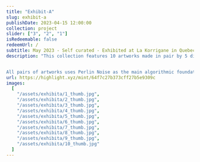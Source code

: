 ```yaml
---
title: "Exhibit-A"
slug: exhibit-a
publishDate: 2023-04-15 12:00:00
collection: project
slider: ["3", "2", "1"]
isRedeemable: false
redeemUrl: /
subtitle: May 2023 - Self curated - Exhibited at La Korrigane in Quebec city - Certificate hosted by Highlight.xyz
description: "This collection features 10 artworks made in pair by 5 different algorithm. This collection was exhibited at La Korrigane in Quebec City during the summer of 2023.


All pairs of artworks uses Perlin Noise as the main algorithmic foundation and shows how a similar techniques can yield such different results."
url: https://highlight.xyz/mint/64f7c27b373cff27b5e9309c
images:
  [
    "/assets/exhibita/1_thumb.jpg",
    "/assets/exhibita/2_thumb.jpg",
    "/assets/exhibita/3_thumb.jpg",
    "/assets/exhibita/4_thumb.jpg",
    "/assets/exhibita/5_thumb.jpg",
    "/assets/exhibita/6_thumb.jpg",
    "/assets/exhibita/7_thumb.jpg",
    "/assets/exhibita/8_thumb.jpg",
    "/assets/exhibita/9_thumb.jpg",
    "/assets/exhibita/10_thumb.jpg"
  ]
---
```

